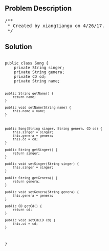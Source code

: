 <!--
<style>
  body { font-family: Arial, sans-serif; }
  .container { max-width: 100%; margin: auto; padding: 10px; }
  .comment-block { background-color: #f9f9f9; padding: 10px; border-left: 5px solid #ccc; max-width: 400px; margin: 20px; word-wrap: break-word; white-space: pre-wrap; }
  .code-block { background-color: #f4f4f4; padding: 10px; border: 1px solid #ddd; }
</style>
-->

<div class='container'>
<h2>Problem Description</h2>
<div class='comment-block'>
<pre>
/**
 * Created by xiangtiangu on 4/26/17.
 */
</pre>
</div>

<h2>Solution</h2>
<div class='code-block'>
<pre><code class='language-java'>
public class Song {
    private String singer;
    private String genera;
    private CD cd;
    private String name;

    public String getName() {
        return name;
    }

    public void setName(String name) {
        this.name = name;
    }



    public Song(String singer, String genera, CD cd) {
        this.singer = singer;
        this.genera = genera;
        this.cd = cd;
    }

    public String getSinger() {
        return singer;
    }

    public void setSinger(String singer) {
        this.singer = singer;
    }

    public String getGenera() {
        return genera;
    }

    public void setGenera(String genera) {
        this.genera = genera;
    }

    public CD getCd() {
        return cd;
    }

    public void setCd(CD cd) {
        this.cd = cd;
    }
}
</code></pre>
</div>
</div>
